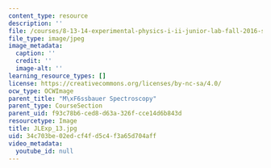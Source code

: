 ```yaml
---
content_type: resource
description: ''
file: /courses/8-13-14-experimental-physics-i-ii-junior-lab-fall-2016-spring-2017/34c703be02edcf4fd5c4f3a65d704aff_JLExp_13.jpg
file_type: image/jpeg
image_metadata:
  caption: ''
  credit: ''
  image-alt: ''
learning_resource_types: []
license: https://creativecommons.org/licenses/by-nc-sa/4.0/
ocw_type: OCWImage
parent_title: "M\xF6ssbauer Spectroscopy"
parent_type: CourseSection
parent_uid: f93c78b6-ced8-d63a-326f-cce14d6b843d
resourcetype: Image
title: JLExp_13.jpg
uid: 34c703be-02ed-cf4f-d5c4-f3a65d704aff
video_metadata:
  youtube_id: null
---
```

